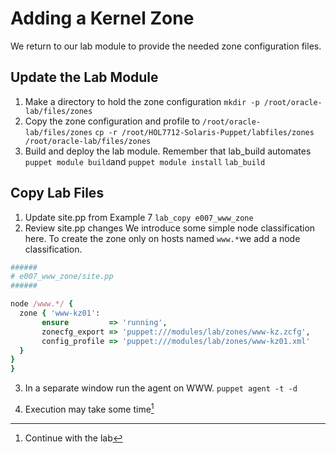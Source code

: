 # Adding a Kernel Zone

We return to our lab module to provide the needed zone configuration files.

## Update the Lab Module

1. Make a directory to hold the zone configuration
  `mkdir -p /root/oracle-lab/files/zones`
2. Copy the zone configuration and profile to `/root/oracle-lab/files/zones`
  `cp -r /root/HOL7712-Solaris-Puppet/labfiles/zones /root/oracle-lab/files/zones`
3. Build and deploy the lab module. Remember that lab\_build automates `puppet module build`and `puppet module install`
  `lab_build`

## Copy Lab Files

1. Update site.pp from Example 7
  `lab_copy e007_www_zone`
2. Review site.pp changes
  We introduce some simple node classification here. To create the zone only on hosts named `www.*`we add a node classification.

  ```ruby
  ######
  # e007_www_zone/site.pp
  ######

  node /www.*/ {
    zone { 'www-kz01':
         ensure         => 'running',
         zonecfg_export => 'puppet:///modules/lab/zones/www-kz.zcfg',
         config_profile => 'puppet:///modules/lab/zones/www-kz01.xml'
    }
  }
  }
  ```

3. In a separate window run the agent on WWW.
  `puppet agent -t -d`

4. Execution may take some time[^1]


[^1]: Continue with the lab

